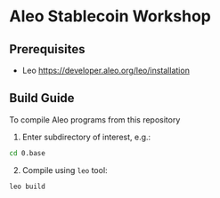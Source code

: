 # Aleo Stablecoin Workshop

## Prerequisites
* Leo https://developer.aleo.org/leo/installation 

## Build Guide
To compile Aleo programs from this repository

1. Enter subdirectory of interest, e.g.:
```bash
cd 0.base
```

2. Compile using `leo` tool:
```bash
leo build
```
